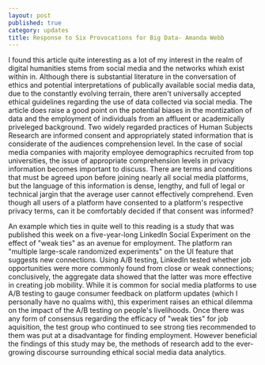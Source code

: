 ```yaml
---
layout: post
published: true
category: updates
title: Response to Six Provocations for Big Data- Amanda Webb
---
```

I found this article quite interesting as a lot of my interest in the realm of digital humanities stems from social media and the networks whixh exist within in. Although there is substantial literature in the conversation of ethics and potential interpretations of publically available social media data, due to the constantly evolving terrain, there aren't universally accepted ethical guidelines regarding the use of data collected via social media. The article does raise a good point on the potential biases in the montization of data and the employment of individuals from an affluent or academically priveleged background. Two widely regarded practices of Human Subjects Research are informed consent and appropriately stated information that is considerate of the audiences comprehension level. In the case of social media companies with majority employee demographics recruited from top universities, the issue of appropriate comprehension levels in privacy information becomes important to discuss. There are terms and conditions that must be agreed upon before joining nearly all social media platforms, but the language of this information is dense, lengthy, and full of legal or technical jargin that the average user cannot effectively comprehend. Even though all users of a platform have consented to a platform's respective privacy terms, can it be comfortably decided if that consent was informed?

An example which ties in quite well to this reading is a study that was published this week on a five-year-long LinkedIn Social Experiment on the effect of "weak ties" as an avenue for employment. The platform ran "multiple large-scale randomized experiments" on the UI feature that suggests new connections. Using A/B testing, LinkedIn tested whether job opportunities were more commonly found from close or weak connections; conclusively, the aggregate data showed that the latter was more effective in creating job mobility. While it is common for social media platforms to use A/B testing to gauge consumer feedback on platform updates (which I personally have no qualms with), this experiment raises an ethical dilemma on the impact of the A/B testing on people's livelihoods. Once there was any form of consensus regarding the efficacy of "weak ties" for job aquisition, the test group who continued to see strong ties recommended to them was put at a disadvantage for finding employment. However beneficial the findings of this study may be, the methods of research add to the ever-growing discourse surrounding ethical social media data analytics.
